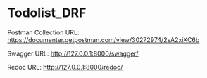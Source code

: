 # Todolist_DRF
 
Postman Collection URL:  https://documenter.getpostman.com/view/30272974/2sA2xiXC6b

Swagger URL: http://127.0.0.1:8000/swagger/

Redoc URL: http://127.0.0.1:8000/redoc/
